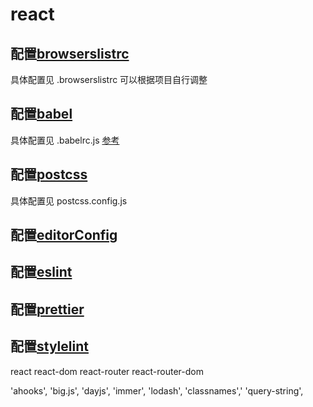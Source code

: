 # react

## 配置[browserslistrc](https://github.com/browserslist/browserslist)

具体配置见 .browserslistrc 可以根据项目自行调整

## 配置[babel](https://www.babeljs.cn/docs/)

具体配置见 .babelrc.js [参考](https://juejin.cn/post/7062621128229355528)

## 配置[postcss](https://github.com/postcss/autoprefixer)

具体配置见 postcss.config.js

## 配置[editorConfig](https://blog.windrunner.me/pages/editorconfig.html)

## 配置[eslint](https://eslint.bootcss.com/docs/user-guide/getting-started)

## 配置[prettier](https://prettier.io/)

## 配置[stylelint](https://stylelint.io/)

react react-dom react-router react-router-dom

'ahooks', 'big.js', 'dayjs', 'immer', 'lodash', 'classnames',' 'query-string',
